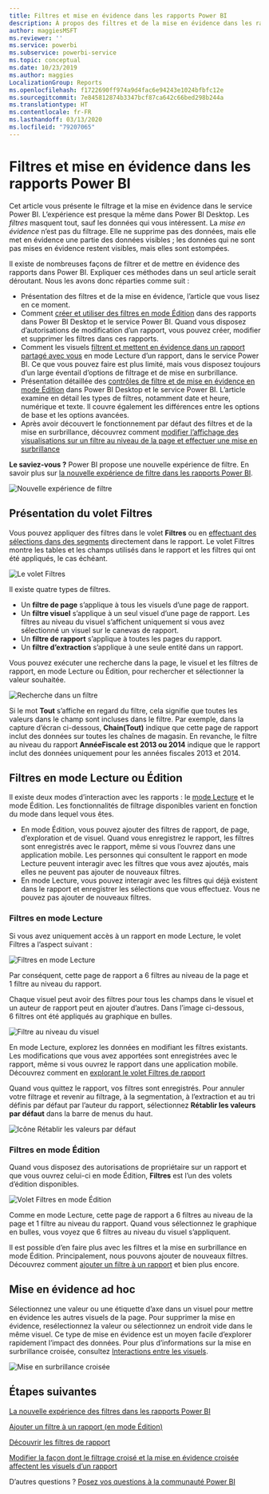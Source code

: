 ```yaml
---
title: Filtres et mise en évidence dans les rapports Power BI
description: À propos des filtres et de la mise en évidence dans les rapports Power BI
author: maggiesMSFT
ms.reviewer: ''
ms.service: powerbi
ms.subservice: powerbi-service
ms.topic: conceptual
ms.date: 10/23/2019
ms.author: maggies
LocalizationGroup: Reports
ms.openlocfilehash: f1722690ff974a9d4fac6e94243e1024bfbfc12e
ms.sourcegitcommit: 7e845812874b3347bcf87ca642c66bed298b244a
ms.translationtype: HT
ms.contentlocale: fr-FR
ms.lasthandoff: 03/13/2020
ms.locfileid: "79207065"
---
```

# <a name="filters-and-highlighting-in-power-bi-reports"></a>Filtres et mise en évidence dans les rapports Power BI
 Cet article vous présente le filtrage et la mise en évidence dans le service Power BI. L’expérience est presque la même dans Power BI Desktop. Les *filtres* masquent tout, sauf les données qui vous intéressent. La *mise en évidence* n’est pas du filtrage. Elle ne supprime pas des données, mais elle met en évidence une partie des données visibles ; les données qui ne sont pas mises en évidence restent visibles, mais elles sont estompées.

Il existe de nombreuses façons de filtrer et de mettre en évidence des rapports dans Power BI. Expliquer ces méthodes dans un seul article serait déroutant. Nous les avons donc réparties comme suit :

* Présentation des filtres et de la mise en évidence, l’article que vous lisez en ce moment.
* Comment [créer et utiliser des filtres en mode Édition](power-bi-report-add-filter.md) dans des rapports dans Power BI Desktop et le service Power BI. Quand vous disposez d’autorisations de modification d’un rapport, vous pouvez créer, modifier et supprimer les filtres dans ces rapports.
* Comment les visuels [filtrent et mettent en évidence dans un rapport partagé avec vous](consumer/end-user-interactions.md) en mode Lecture d’un rapport, dans le service Power BI. Ce que vous pouvez faire est plus limité, mais vous disposez toujours d’un large éventail d’options de filtrage et de mise en surbrillance.  
* Présentation détaillée des [contrôles de filtre et de mise en évidence en mode Édition](power-bi-report-add-filter.md) dans Power BI Desktop et le service Power BI. L’article examine en détail les types de filtres, notamment date et heure, numérique et texte. Il couvre également les différences entre les options de base et les options avancées.
* Après avoir découvert le fonctionnement par défaut des filtres et de la mise en surbrillance, découvrez comment [modifier l’affichage des visualisations sur un filtre au niveau de la page et effectuer une mise en surbrillance](service-reports-visual-interactions.md)

**Le saviez-vous ?** Power BI propose une nouvelle expérience de filtre. En savoir plus sur [la nouvelle expérience de filtre dans les rapports Power BI](power-bi-report-filter.md).

![Nouvelle expérience de filtre](media/power-bi-reports-filters-and-highlighting/power-bi-filter-reading.png)


## <a name="intro-to-the-filters-pane"></a>Présentation du volet Filtres

Vous pouvez appliquer des filtres dans le volet **Filtres** ou en [effectuant des sélections dans des segments](visuals/power-bi-visualization-slicers.md) directement dans le rapport. Le volet Filtres montre les tables et les champs utilisés dans le rapport et les filtres qui ont été appliqués, le cas échéant. 

![Le volet Filtres](media/power-bi-reports-filters-and-highlighting/power-bi-add-filter-reading-view.png)

Il existe quatre types de filtres.

- Un **filtre de page** s’applique à tous les visuels d’une page de rapport.     
- Un **filtre visuel** s’applique à un seul visuel d’une page de rapport. Les filtres au niveau du visuel s’affichent uniquement si vous avez sélectionné un visuel sur le canevas de rapport.    
- Un **filtre de rapport** s’applique à toutes les pages du rapport.    
- Un **filtre d’extraction** s’applique à une seule entité dans un rapport.    

Vous pouvez exécuter une recherche dans la page, le visuel et les filtres de rapport, en mode Lecture ou Édition, pour rechercher et sélectionner la valeur souhaitée. 

![Recherche dans un filtre](media/power-bi-reports-filters-and-highlighting/power-bi-search-filter.png)

Si le mot **Tout** s’affiche en regard du filtre, cela signifie que toutes les valeurs dans le champ sont incluses dans le filtre.  Par exemple, dans la capture d’écran ci-dessous, **Chain(Tout)** indique que cette page de rapport inclut des données sur toutes les chaînes de magasin.  En revanche, le filtre au niveau du rapport **AnnéeFiscale est 2013 ou 2014** indique que le rapport inclut des données uniquement pour les années fiscales 2013 et 2014.

## <a name="filters-in-reading-or-editing-view"></a>Filtres en mode Lecture ou Édition
Il existe deux modes d’interaction avec les rapports : le [mode Lecture](consumer/end-user-reading-view.md) et le mode Édition. Les fonctionnalités de filtrage disponibles varient en fonction du mode dans lequel vous êtes.

* En mode Édition, vous pouvez ajouter des filtres de rapport, de page, d’exploration et de visuel. Quand vous enregistrez le rapport, les filtres sont enregistrés avec le rapport, même si vous l’ouvrez dans une application mobile. Les personnes qui consultent le rapport en mode Lecture peuvent interagir avec les filtres que vous avez ajoutés, mais elles ne peuvent pas ajouter de nouveaux filtres.
* En mode Lecture, vous pouvez interagir avec les filtres qui déjà existent dans le rapport et enregistrer les sélections que vous effectuez. Vous ne pouvez pas ajouter de nouveaux filtres.

### <a name="filters-in-reading-view"></a>Filtres en mode Lecture
Si vous avez uniquement accès à un rapport en mode Lecture, le volet Filtres a l’aspect suivant :

![Filtres en mode Lecture](media/power-bi-reports-filters-and-highlighting/power-bi-filter-reading-view.png)

Par conséquent, cette page de rapport a 6 filtres au niveau de la page et 1 filtre au niveau du rapport.

Chaque visuel peut avoir des filtres pour tous les champs dans le visuel et un auteur de rapport peut en ajouter d’autres. Dans l’image ci-dessous, 6 filtres ont été appliqués au graphique en bulles.

![Filtre au niveau du visuel](media/power-bi-reports-filters-and-highlighting/power-bi-filter-visual-level.png)

En mode Lecture, explorez les données en modifiant les filtres existants. Les modifications que vous avez apportées sont enregistrées avec le rapport, même si vous ouvrez le rapport dans une application mobile. Découvrez comment en [explorant le volet Filtres de rapport](consumer/end-user-report-filter.md)

Quand vous quittez le rapport, vos filtres sont enregistrés. Pour annuler votre filtrage et revenir au filtrage, à la segmentation, à l’extraction et au tri définis par défaut par l’auteur du rapport, sélectionnez **Rétablir les valeurs par défaut** dans la barre de menus du haut.

![Icône Rétablir les valeurs par défaut](media/power-bi-reports-filters-and-highlighting/power-bi-reset-to-default.png)

### <a name="filters-in-editing-view"></a>Filtres en mode Édition
Quand vous disposez des autorisations de propriétaire sur un rapport et que vous ouvrez celui-ci en mode Édition, **Filtres** est l’un des volets d’édition disponibles.

![Volet Filtres en mode Édition](media/power-bi-reports-filters-and-highlighting/power-bi-add-filter-editing-view.png)

Comme en mode Lecture, cette page de rapport a 6 filtres au niveau de la page et 1 filtre au niveau du rapport. Quand vous sélectionnez le graphique en bulles, vous voyez que 6 filtres au niveau du visuel s’appliquent.

Il est possible d’en faire plus avec les filtres et la mise en surbrillance en mode Édition. Principalement, nous pouvons ajouter de nouveaux filtres. Découvrez comment [ajouter un filtre à un rapport](power-bi-report-add-filter.md) et bien plus encore.

## <a name="ad-hoc-highlighting"></a>Mise en évidence ad hoc
Sélectionnez une valeur ou une étiquette d’axe dans un visuel pour mettre en évidence les autres visuels de la page. Pour supprimer la mise en évidence, resélectionnez la valeur ou sélectionnez un endroit vide dans le même visuel. Ce type de mise en évidence est un moyen facile d’explorer rapidement l’impact des données. Pour plus d’informations sur la mise en surbrillance croisée, consultez [Interactions entre les visuels](service-reports-visual-interactions.md).

![Mise en surbrillance croisée](media/power-bi-reports-filters-and-highlighting/power-bi-adhoc-filter.gif)


## <a name="next-steps"></a>Étapes suivantes

[La nouvelle expérience des filtres dans les rapports Power BI](power-bi-report-filter.md)

[Ajouter un filtre à un rapport (en mode Édition)](power-bi-report-add-filter.md)

[Découvrir les filtres de rapport](consumer/end-user-report-filter.md)

[Modifier la façon dont le filtrage croisé et la mise en évidence croisée affectent les visuels d’un rapport](consumer/end-user-interactions.md)

D’autres questions ? [Posez vos questions à la communauté Power BI](https://community.powerbi.com/)

